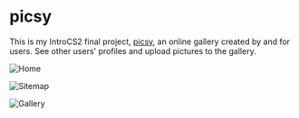picsy
======================

This is my IntroCS2 final project, [picsy](http://clyde.stuy.edu/~brian.yang/picsy/), an online gallery created by and for users. See other users' profiles and upload pictures to the gallery.

![Home](https://github.com/brian-yang/picsy/blob/master/preview/home.jpg)

![Sitemap](https://github.com/brian-yang/picsy/blob/master/preview/sitemap.jpg)

![Gallery](https://github.com/brian-yang/picsy/blob/master/preview/gallery.jpg)
